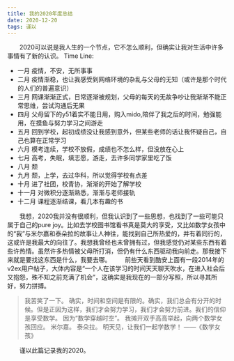 ```yaml
---
title: 我的2020年度总结
date: 2020-12-20
tags: 谨以
---
```

　　2020可以说是我人生的一个节点，它不怎么顺利，但确实让我对生活中许多事情有了新的认识。
Time Line:
- 一月 疫情，不安，无所事事
- 二月 疫情渐稳，也让我感受到网络环境的杂乱与父母的无知（或许是那个时代的人们的普遍意识）
- 三月 网课渐渐正式，日常逐渐被规划，父母的每天的无故争吵让我渐渐不能正常思维，尝试沟通后无果
- 四月 父母留下的y51着实不能日用，购入mido,陪伴了我之后的时间，勉强能用，在摸鱼与努力学习之间游走
- 五月 回到学校，起初成绩没让我感到意外，但某些老师的话让我怀疑自己，自己也算在正常学习
- 六月 模考连续，学校不放假，成绩也不怎么样，但没放在心上
- 七月 高考，失眠，填志愿，游走，去许多同学家里吃了饭
- 八月 颓
- 九月 颓，上学，去过华科，所以觉得学校有点差
- 十月 进了社团，校青协，渐渐的开始了解学校
- 十一月 对微积分逐渐熟悉，渐渐与老师接轨
- 十二月  课程逐渐结课，看几本有趣的书

　　我想，2020我并没有很顺利，但我认识到了一些思想，也找到了一些可能只属于自己的pure joy。比如去学校图书馆看书真是莫大的享受，又比如数学女孩中的“我”与米尔嘉和泰朵拉的故事让人神往，能找到自己所热爱的，并有着同行的，这或许是我最大的向往了。我想我曾经也未曾拥有过，但我感觉仍对某些东西有着些许热情。虽然许多热情被父母所打消，但仍有什么东西驱动我向前走。那我接下来就是要找这东西是什么，我要去哪。
　　前些天看到酷安上面有一段2014年的v2ex用户帖子，大体内容是“一个人在该学习的时间天天聊天吹水，在进入社会后又抱怨，殊不知之前充满了机会”，这确实是我现在的一部分写照，所以寻其所好，努力拼搏。
> 我苦笑了一下。
确实，时间和空间是有限的。确实，我们总会有分开的时候。但是正因为这样，我们才会努力学习，我们才会努力前进。我们的信仰是享受数学。
因为“数学穿越时空”。
我摊开双手高高举起，向两个数学女孩回应。
米尔嘉。
泰朵拉。
明天见，让我们一起学数学！
——《数学女孩》

　　谨以此篇记录我的2020。
